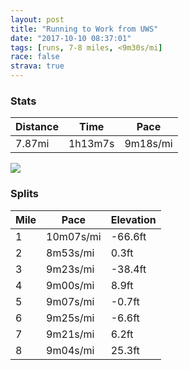 ```yaml
---
layout: post
title: "Running to Work from UWS"
date: "2017-10-10 08:37:01"
tags: [runs, 7-8 miles, <9m30s/mi]
race: false
strava: true
---
```


### Stats

| Distance | Time | Pace |
|----------|------|------|
|7.87mi|1h13m7s|9m18s/mi|

<img src='https://maps.googleapis.com/maps/api/staticmap?maptype=roadmap&path=enc:svaxFlgmbMv@nCtEn@cAl@fFzFjf@zWxM|PdOlAt@xAw@bB~Bs@fMvSjJxGr[fOjIXv@pEzAiEnI`KtInCz@rDaA~HfPzF~S|RhWxMpJhAfKfFzYpSdMrObk@j^jIfCpLpCtGOnBuBpc@|DnS`Gh_AtCnA}a@fBh@jAoDJkH}Ba@|@oEzMu^lFzDb@gA&key=AIzaSyC1MId7bFpkLXNAaYhBSTb8jLyiSqzbDtM&size=800x800&markers=color:yellow|label:S|40.81018,-73.96487&markers=color:green|label:F|40.72424000000001,-73.99749000000007'>

### Splits

| Mile | Pace | Elevation |
|------|------|-----------|
|1|10m07s/mi|-66.6ft|
|2|8m53s/mi|0.3ft|
|3|9m23s/mi|-38.4ft|
|4|9m00s/mi|8.9ft|
|5|9m07s/mi|-0.7ft|
|6|9m25s/mi|-6.6ft|
|7|9m21s/mi|6.2ft|
|8|9m04s/mi|25.3ft|
